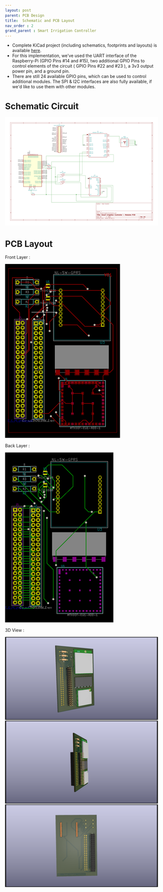 ```yaml
---
layout: post
parent: PCB Design
title:  Schematic and PCB Layout
nav_order : 2
grand_parent : Smart Irrigation Controller
---
```


- Complete KiCad project (including schematics, footprints and layouts) is available [here](../../../assets/zip/SmartIrrigationController.zip).
- For this implementation, we've used the UART interface of the Raspberry-Pi (GPIO Pins #14 and #15), two additional GPIO Pins to control elements of the circuit ( GPIO Pins #22 and #23 ), a 3v3 output power pin, and a ground pin.
- There are still 24 available GPIO pins, which can be used to control additional modules. The SPI & I2C interfaces are also fully available, if we'd like to use them with other modules.

# Schematic Circuit

![Schematic](../../../assets/images/PCB-Diagram.svg)

# PCB Layout

Front Layer :

![Front Layer PCB](../../../assets/images/PCB-Layout-Front.PNG)

Back Layer :

![Back Layer PCB](../../../assets/images/PCB-Layout-Back.PNG)

3D View :

![3D View #1](../../../assets/images/PCB-3D-1.png)
![3D View #2](../../../assets/images/PCB-3D-3.png)
![3D View #3](../../../assets/images/PCB-3D-2.png)